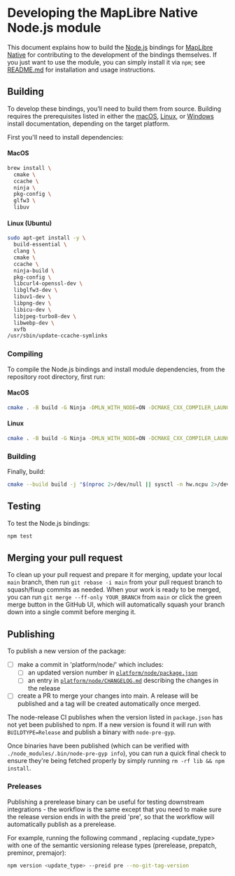 # Developing the MapLibre Native Node.js module

This document explains how to build the [Node.js](https://nodejs.org/) bindings for [MapLibre Native](../../README.md) for contributing to the development of the bindings themselves. If you just want to use the module, you can simply install it via `npm`; see [README.md](README.md) for installation and usage instructions.

## Building

To develop these bindings, you’ll need to build them from source. Building requires the prerequisites listed in either
the [macOS](../macos/INSTALL.md#requirements), [Linux](../linux/README.md#prerequisites), or [Windows](../windows/README.md#prerequisites) install documentation, depending
on the target platform.

First you'll need to install dependencies:


#### MacOS

```bash
brew install \
  cmake \
  ccache \
  ninja \
  pkg-config \
  glfw3 \
  libuv
```

#### Linux (Ubuntu)

```bash
sudo apt-get install -y \
  build-essential \
  clang \
  cmake \
  ccache \
  ninja-build \
  pkg-config \
  libcurl4-openssl-dev \
  libglfw3-dev \
  libuv1-dev \
  libpng-dev \
  libicu-dev \
  libjpeg-turbo8-dev \
  libwebp-dev \
  xvfb
/usr/sbin/update-ccache-symlinks
```

### Compiling

To compile the Node.js bindings and install module dependencies, from the repository root directory, first run:

#### MacOS

```bash
cmake . -B build -G Ninja -DMLN_WITH_NODE=ON -DCMAKE_CXX_COMPILER_LAUNCHER=ccache -DCMAKE_BUILD_TYPE=Release -DMLN_WITH_OPENGL=OFF -DMLN_WITH_METAL=ON -DMLN_LEGACY_RENDERER=OFF -DMLN_DRAWABLE_RENDERER=ON -DMLN_WITH_WERROR=OFF
```

#### Linux

```bash
cmake . -B build -G Ninja -DMLN_WITH_NODE=ON -DCMAKE_CXX_COMPILER_LAUNCHER=ccache -DCMAKE_BUILD_TYPE=Release -DCMAKE_C_COMPILER=gcc-12 -DCMAKE_CXX_COMPILER=g++-12
```

### Building

Finally, build:
```bash
cmake --build build -j "$(nproc 2>/dev/null || sysctl -n hw.ncpu 2>/dev/null)"
```

## Testing

To test the Node.js bindings:

```bash
npm test
```

## Merging your pull request

To clean up your pull request and prepare it for merging, update your local `main` branch, then run `git rebase -i main` from your pull request branch to squash/fixup commits as needed. When your work is ready to be merged, you can run `git merge --ff-only YOUR_BRANCH` from `main` or click the green merge button in the GitHub UI, which will automatically squash your branch down into a single commit before merging it.

## Publishing

To publish a new version of the package:
- [ ] make a commit in 'platform/node/' which includes:
    - [ ] an updated version number in [`platform/node/package.json`](package.json#L3)
    - [ ] an entry in [`platform/node/CHANGELOG.md`](CHANGELOG.md) describing the changes in the release
- [ ] create a PR to merge your changes into main. A release will be published and a tag will be created automatically once merged.

The node-release CI publishes when the version listed in `package.json` has not yet been published to npm. If a new version is found it will run with `BUILDTYPE=Release` and publish a binary with `node-pre-gyp`.

Once binaries have been published (which can be verified with `./node_modules/.bin/node-pre-gyp info`), you can run a quick final check to ensure they're being fetched properly by simply running `rm -rf lib && npm install`.

### Preleases

Publishing a prerelease binary can be useful for testing downstream integrations - the workflow is the same except that you need to make sure the release version ends in with the preid 'pre', so that the workflow will automatically publish as a prerelease. 

For example, running the following command , replacing <update_type> with one of the semantic versioning release types (prerelease, prepatch, preminor, premajor):
```bash
npm version <update_type> --preid pre --no-git-tag-version
```
